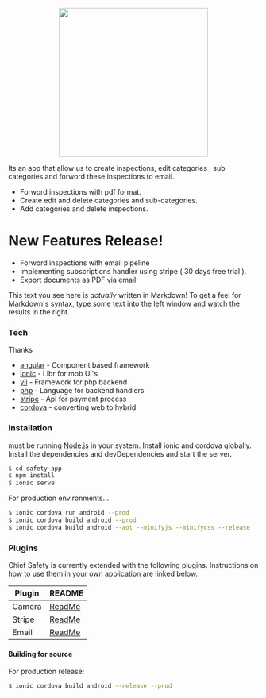 
<p align="center"> <img src="https://user-images.githubusercontent.com/33973828/45661881-ecb9aa00-bb18-11e8-9c30-b1341609e9a4.png" width="300"/></p>



Its an app that allow us to create inspections, edit categories , sub categories and forword these inspections to email. 

  - Forword inspections with pdf format.
  - Create edit and delete categories and sub-categories.
  - Add categories and delete inspections.

# New Features Release!

  - Forword inspections with email pipeline
  - Implementing subscriptions handler using stripe ( 30 days free trial ).
  - Export documents as PDF via email 


This text you see here is *actually* written in Markdown! To get a feel for Markdown's syntax, type some text into the left window and watch the results in the right.

### Tech

Thanks
* [angular] - Component based framework 
* [ionic] - Libr for mob UI's
* [yii] - Framework for php backend
* [php] - Language for backend handlers
* [stripe] - Api for payment process
* [cordova] - converting web to hybrid 

### Installation

must be running [Node.js](https://nodejs.org/) in your system. Install ionic and cordova globally.
Install the dependencies and devDependencies and start the server.
```sh
$ cd safety-app
$ npm install 
$ ionic serve
```

For production environments...

```sh
$ ionic cordova run android --prod
$ ionic cordova build android --prod
$ ionic cordova build android --aot --minifyjs --minifycss --release
```

### Plugins
Chief Safety is currently extended with the following plugins. Instructions on how to use them in your own application are linked below.

| Plugin | README |
| ------ | ------ |
| Camera | [ReadMe](https://github.com/apache/cordova-plugin-camera/blob/master/README.md) |
| Stripe | [ReadMe](https://github.com/zyra/cordova-plugin-stripe/blob/master/README.md) |
| Email | [ReadMe](https://github.com/katzer/cordova-plugin-email-composer/blob/master/README.md) |


#### Building for source
For production release:
```sh
$ ionic cordova build android --release --prod
```
   [Angular]: <http://angular.io>
   [Ionic]: <http://ionicframework.com>
   [stripe]: <http://stripe.com>
   [yii]: <https://www.yiiframework.com/>
   [php]: <http://php.net/>
   [cordova]: <https://cordova.apache.org/>
  

